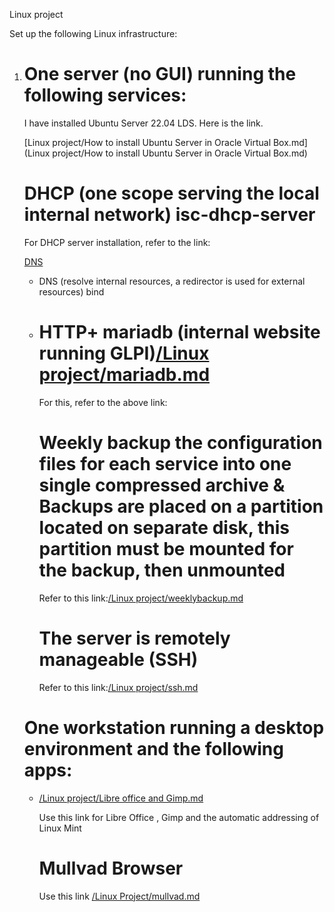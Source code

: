 Linux project


Set up the following Linux infrastructure:

1. # One server (no GUI) running the following services:

   I have installed Ubuntu Server 22.04 LDS. Here is the link.

   [Linux project/How to install Ubuntu Server in Oracle Virtual Box.md](Linux project/How to install Ubuntu Server in Oracle Virtual Box.md)

   

   # DHCP (one scope serving the local internal network) isc-dhcp-server

   For DHCP server installation, refer to the link:

   [DNS](https://github.com/shahmitu76/cybersecurity1stmonthwork/blob/main/Linux%20project/DHCP.md#dhcp-one-scope-serving-the-local-internal-network-isc-dhcp-server)

   

   - DNS (resolve internal resources, a redirector is used for external resources) bind

   - # HTTP+ mariadb (internal website running GLPI)[/Linux project/mariadb.md]()

     For this, refer to the above link:

     

     # Weekly backup the configuration files for each service into one single compressed archive & Backups are placed on a partition located on separate disk, this partition must be mounted for the backup, then unmounted

     Refer to this link:[/Linux project/weeklybackup.md]()

     

     # The server is remotely manageable (SSH)

     Refer to this link:[/Linux project/ssh.md]()

     

   # One workstation running a desktop environment and the following apps:

   - [/Linux project/Libre office and Gimp.md]()
   
     Use this link for Libre Office , Gimp and the automatic addressing of Linux Mint
   
     # Mullvad Browser
   
     Use this link [/Linux Project/mullvad.md]()
   
     
